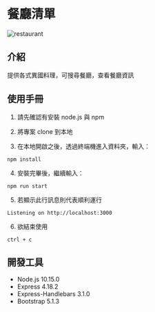# 餐廳清單

![restaurant](https://user-images.githubusercontent.com/119351384/207297168-79a4a74a-a845-47db-b1f5-53e0bebcdbe2.jpg)

## 介紹

提供各式異國料理，可搜尋餐廳，查看餐廳資訊

## 使用手冊

1. 請先確認有安裝 node.js 與 npm

2. 將專案 clone 到本地

3. 在本地開啟之後，透過終端機進入資料夾，輸入：
```
npm install
```

4. 安裝完畢後，繼續輸入：
```
npm run start
```
5. 若顯示此行訊息則代表順利運行
```
Listening on http://localhost:3000
```
6. 欲結束使用
```
ctrl + c
```
## 開發工具
* Node.js 10.15.0
* Express 4.18.2
* Express-Handlebars 3.1.0
* Bootstrap 5.1.3
